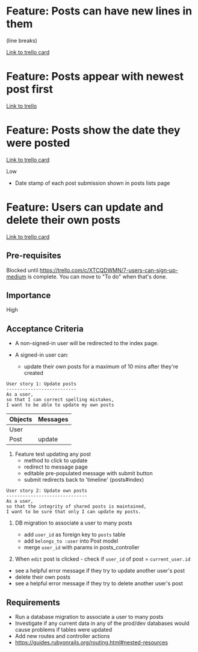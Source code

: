 Feature: Posts can have new lines in them
=========================================

(line breaks)

[Link to trello card](https://trello.com/c/BFcRNJGu/11-posts-can-have-new-lines-in-them-low)



Feature: Posts appear with newest post first
============================================

[Link to trello](https://trello.com/c/4e1TZC2k/9-posts-appear-with-newest-post-first-low)



Feature: Posts show the date they were posted
=============================================

[Link to trello card](https://trello.com/c/vSf6LfWB/10-posts-show-the-date-they-were-posted-low)

Low

- Date stamp of each post submission shown in posts lists page



Feature: Users can update and delete their own posts
====================================================

[Link to trello card](https://trello.com/c/zGdTbcSV/17-users-can-update-and-delete-their-own-posts-high)

## Pre-requisites

Blocked until https://trello.com/c/XTCQDWMN/7-users-can-sign-up-medium is complete. You can move to "To do" when that's done.


## Importance

High


## Acceptance Criteria

- A non-signed-in user will be redirected to the index page.

- A signed-in user can:
  - update their own posts for a maximum of 10 mins after they're created

```
User story 1: Update posts
--------------------------
As a user,
so that I can correct spelling mistakes,
I want to be able to update my own posts
```

Objects | Messages
--------------- | ---------------
User | 
Post | update

1. Feature test updating any post
    - method to click to update
    - redirect to message page
    - editable pre-populated message with submit button
    - submit redirects back to 'timeline' (posts#index)


```
User story 2: Update own posts
------------------------------
As a user,
so that the integrity of shared posts is maintained,
I want to be sure that only I can update my posts.
```

1. DB migration to associate a user to many posts
    - add `user_id` as foreign key to `posts` table
    - add `belongs_to :user` into Post model
    - merge `user_id` with params in posts_controller

2. When `edit` post is clicked - check if `user_id` of post = `current_user.id`



  - see a helpful error message if they try to update another user's post
  - delete their own posts
  - see a helpful error message if they try to delete another user's post



## Requirements

- Run a database migration to associate a user to many posts
- Investigate if any current data in any of the prod/dev databases would cause problems if tables were updated
- Add new routes and controller actions
- https://guides.rubyonrails.org/routing.html#nested-resources